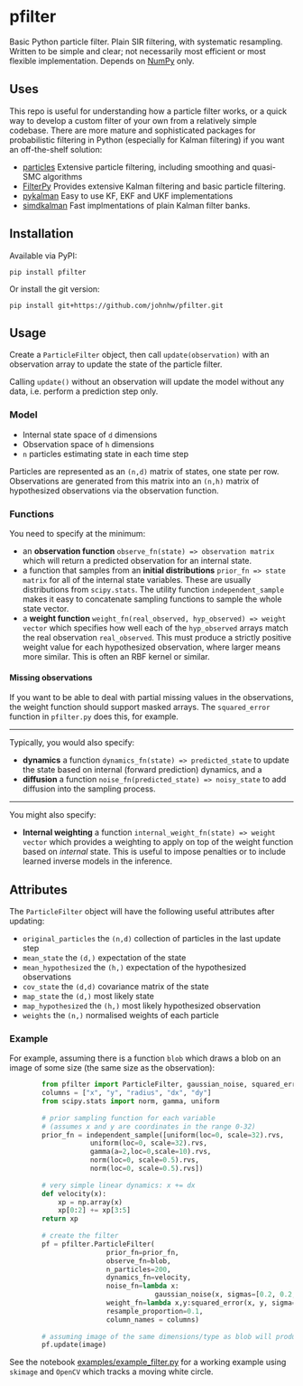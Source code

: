 # pfilter
Basic Python particle filter. Plain SIR filtering, with systematic resampling. Written to be simple and clear; not necessarily most efficient or most flexible implementation. Depends on [NumPy](http://numpy.org) only. 

## Uses

This repo is useful for understanding how a particle filter works, or a quick way to develop a custom filter of your own from a relatively simple codebase. There are more mature and sophisticated packages for probabilistic filtering in Python (especially for Kalman filtering) if you want an off-the-shelf solution:

* [particles](https://github.com/nchopin/particles) Extensive particle filtering, including smoothing and quasi-SMC algorithms
* [FilterPy](https://github.com/rlabbe/filterpy) Provides extensive Kalman filtering and basic particle filtering.
* [pykalman](https://github.com/pykalman/pykalman) Easy to use KF, EKF and UKF implementations
* [simdkalman](https://github.com/oseiskar/simdkalman) Fast implmentations of plain Kalman filter banks.



## Installation

Available via PyPI:

    pip install pfilter
    
Or install the git version:

    pip install git+https://github.com/johnhw/pfilter.git

## Usage
Create a `ParticleFilter` object, then call `update(observation)` with an observation array to update the state of the particle filter.

Calling `update()` without an observation will update the model without any data, i.e. perform a prediction step only.

### Model

* Internal state space of `d` dimensions
* Observation space of `h` dimensions
* `n` particles estimating state in each time step

Particles are represented as an `(n,d)` matrix of states, one state per row. Observations are generated from this matrix into an `(n,h)` matrix of hypothesized observations via the observation function.

### Functions 
You need to specify at the minimum:

* an **observation function** `observe_fn(state) => observation matrix` which will return a predicted observation for an internal state.
* a function that samples from an **initial distributions** `prior_fn => state matrix` for all of the internal state variables. These are usually distributions from `scipy.stats`. The utility function `independent_sample` makes it easy to concatenate sampling functions to sample the whole state vector.
* a **weight function** `weight_fn(real_observed, hyp_observed) => weight vector` which specifies how well each of the `hyp_observed` arrays match the real observation `real_observed`. This must produce a strictly positive weight value for each hypothesized observation, where larger means more similar. This is often an RBF kernel or similar.

#### Missing observations
If you want to be able to deal with partial missing values in the observations, the weight function should support masked arrays. The `squared_error` function in `pfilter.py` does this, for example.


---

Typically, you would also specify:
*  **dynamics** a function `dynamics_fn(state) => predicted_state` to update the state based on internal (forward prediction) dynamics, and a 
* **diffusion** a function `noise_fn(predicted_state) => noisy_state` to add diffusion into the sampling process. 

---

You might also specify:

* **Internal weighting** a function `internal_weight_fn(state) => weight vector` which provides a weighting to apply on top of the weight function based on *internal* state. This is useful to impose penalties or to include learned inverse models in the inference.

## Attributes

The `ParticleFilter` object will have the following useful attributes after updating:

* `original_particles` the `(n,d)` collection of particles in the last update step
* `mean_state` the `(d,)` expectation of the state
* `mean_hypothesized`  the `(h,)` expectation of the hypothesized observations
* `cov_state` the `(d,d)` covariance matrix of the state
* `map_state` the `(d,)` most likely state
* `map_hypothesized` the `(h,)`  most likely hypothesized observation
* `weights` the  `(n,)` normalised weights of each particle


### Example

For example, assuming there is a function `blob` which draws a blob on an image of some size (the same size as the observation):

```python
        from pfilter import ParticleFilter, gaussian_noise, squared_error, independent_sample
        columns = ["x", "y", "radius", "dx", "dy"]
        from scipy.stats import norm, gamma, uniform 
        
        # prior sampling function for each variable
        # (assumes x and y are coordinates in the range 0-32)    
        prior_fn = independent_sample([uniform(loc=0, scale=32).rvs, 
                    uniform(loc=0, scale=32).rvs, 
                    gamma(a=2,loc=0,scale=10).rvs,
                    norm(loc=0, scale=0.5).rvs,
                    norm(loc=0, scale=0.5).rvs])
                                    
        # very simple linear dynamics: x += dx
        def velocity(x):
            xp = np.array(x)
            xp[0:2] += xp[3:5]        
        return xp
        
        # create the filter
        pf = pfilter.ParticleFilter(
                        prior_fn=prior_fn, 
                        observe_fn=blob,
                        n_particles=200,
                        dynamics_fn=velocity,
                        noise_fn=lambda x: 
                                    gaussian_noise(x, sigmas=[0.2, 0.2, 0.1, 0.05, 0.05]),
                        weight_fn=lambda x,y:squared_error(x, y, sigma=2),
                        resample_proportion=0.1,
                        column_names = columns)
                        
        # assuming image of the same dimensions/type as blob will produce
        pf.update(image) 
 ```

See the notebook [examples/example_filter.py](examples/test_filter.py) for a working example using `skimage` and `OpenCV` which tracks a moving white circle.
    
    
